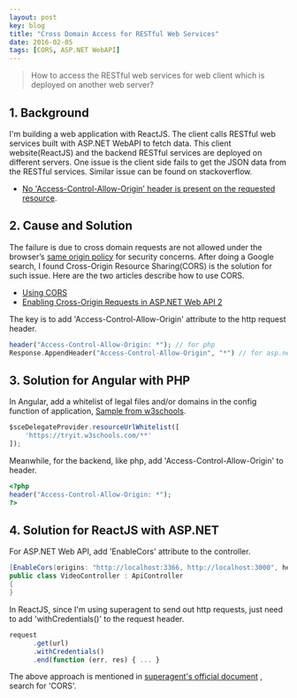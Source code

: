 ```yaml
---
layout: post
key: blog
title: "Cross Domain Access for RESTful Web Services"
date: 2016-02-05
tags: [CORS, ASP.NET WebAPI]
---
```


> How to access the RESTful web services for web client which is deployed on another web server?

## 1. Background
I'm building a web application with ReactJS. The client calls RESTful web services built with ASP.NET WebAPI to fetch data. This client website(ReactJS) and the backend RESTful services are deployed on different servers. One issue is the client side fails to get the JSON data from the RESTful services. Similar issue can be found on stackoverflow.  
* [No 'Access-Control-Allow-Origin' header is present on the requested resource](http://stackoverflow.com/questions/20035101/no-access-control-allow-origin-header-is-present-on-the-requested-resource).

## 2. Cause and Solution
The failure is due to cross domain requests are not allowed under the browser’s [same origin policy](https://en.wikipedia.org/wiki/Same-origin_policy) for security concerns.
After doing a Google search, I found Cross-Origin Resource Sharing(CORS) is the solution for such issue. Here are the two articles describe how to use CORS.
* [Using CORS](http://www.html5rocks.com/en/tutorials/cors/)
* [Enabling Cross-Origin Requests in ASP.NET Web API 2](http://www.asp.net/web-api/overview/security/enabling-cross-origin-requests-in-web-api)

The key is to add 'Access-Control-Allow-Origin' attribute to the http request header.
```php
header("Access-Control-Allow-Origin: *"); // for php
Response.AppendHeader("Access-Control-Allow-Origin", "*") // for asp.net
```
## 3. Solution for Angular with PHP
In Angular, add a whitelist of legal files and/or domains in the config function of application, [Sample from w3schools](https://www.w3schools.com/angular/tryit.asp?filename=try_ng_include_crossdomain).
```javascript
$sceDelegateProvider.resourceUrlWhitelist([
    'https://tryit.w3schools.com/**'
]);
```
Meanwhile, for the backend, like php, add 'Access-Control-Allow-Origin' to header.
```php
<?php
header("Access-Control-Allow-Origin: *");
?>
```

## 4. Solution for ReactJS with ASP.NET
For ASP.NET Web API, add 'EnableCors' attribute to the controller.

```c#
[EnableCors(origins: "http://localhost:3366, http://localhost:3000", headers: "*", methods: "*", SupportsCredentials = true)]
public class VideoController : ApiController
{
}
```
In ReactJS, since I'm using superagent to send out http requests, just need to add 'withCredentials()' to the request header.

```javascript
request
      .get(url)
      .withCredentials()
      .end(function (err, res) { ... }
```

The above approach is mentioned in [superagent's official document](https://visionmedia.github.io/superagent/) , search for 'CORS'.

